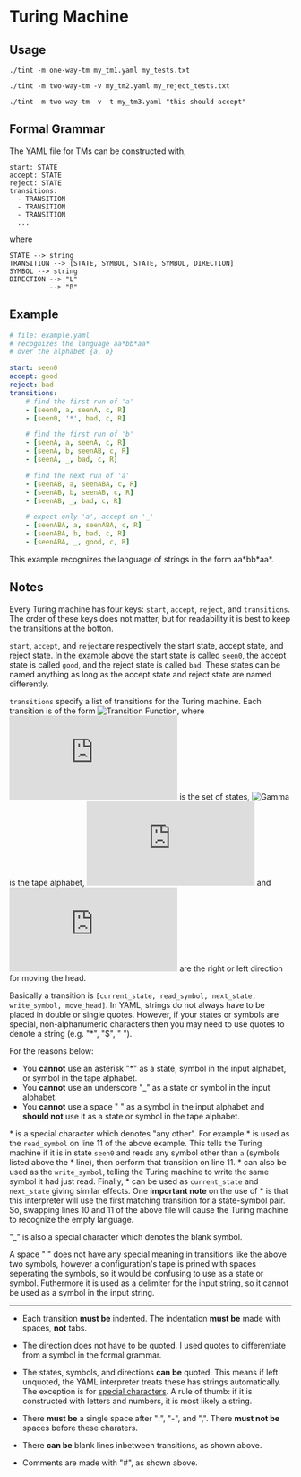 # Turing Machine

## Usage

```
./tint -m one-way-tm my_tm1.yaml my_tests.txt
```
```
./tint -m two-way-tm -v my_tm2.yaml my_reject_tests.txt
```
```
./tint -m two-way-tm -v -t my_tm3.yaml "this should accept"
```

## Formal Grammar

The YAML file for TMs can be constructed with,

```
start: STATE
accept: STATE
reject: STATE
transitions:
  - TRANSITION
  - TRANSITION
  - TRANSITION
  ...
```

where

```
STATE --> string
TRANSITION --> [STATE, SYMBOL, STATE, SYMBOL, DIRECTION]
SYMBOL --> string
DIRECTION --> "L"
          --> "R"
```




## Example

```yaml
# file: example.yaml
# recognizes the language aa*bb*aa*
# over the alphabet {a, b}

start: seen0
accept: good
reject: bad
transitions:
    # find the first run of 'a'
    - [seen0, a, seenA, c, R]
    - [seen0, '*', bad, c, R]

    # find the first run of 'b'
    - [seenA, a, seenA, c, R]
    - [seenA, b, seenAB, c, R]
    - [seenA, _, bad, c, R]

    # find the next run of 'a'
    - [seenAB, a, seenABA, c, R]
    - [seenAB, b, seenAB, c, R]
    - [seenAB, _, bad, c, R]

    # expect only 'a', accept on '_'
    - [seenABA, a, seenABA, c, R]
    - [seenABA, b, bad, c, R]
    - [seenABA, _, good, c, R]
```

This example recognizes the language of strings in the form aa\*bb\*aa\*.

## Notes

Every Turing machine has four keys: `start`, `accept`, `reject`, and `transitions`.
The order of these keys does not matter, but for readability it is best to keep the transitions at the botton.

`start`, `accept`, and `reject`are respectively the start state, accept state, and reject state.
In the example above the start state is called `seen0`, the accept state is called `good`, and the reject state is called `bad`.
These states can be named anything as long as the accept state and reject state are named differently.

`transitions` specify a list of transitions for the Turing machine.
Each transition is of the form
![Transition Function](https://latex.codecogs.com/gif.latex?\delta:&space;Q&space;\times&space;\Gamma&space;\to&space;Q&space;\times&space;\Gamma&space;\times&space;\{\text{L},&space;\text{R}\}), where ![Q](https://latex.codecogs.com/gif.latex?Q) is the set of states, ![Gamma](https://latex.codecogs.com/gif.latex?\Gamma) is the tape alphabet, ![L](https://latex.codecogs.com/gif.latex?L) and ![R](https://latex.codecogs.com/gif.latex?R) are the right or left direction for moving the head.

Basically a transition is `[current_state, read_symbol, next_state, write_symbol, move_head]`.
In YAML, strings do not always have to be placed in double or single quotes.
However, if your states or symbols are special, non-alphanumeric characters then you may need to use quotes to denote a string (e.g. "\*", "$", " ").

For the reasons below:
- You **cannot** use an asterisk "\*" as a state, symbol in the input alphabet, or symbol in the tape alphabet.
- You **cannot** use an underscore "\_" as a state or symbol in the input alphabet.
- You **cannot** use a space " " as a symbol in the input alphabet and **should not** use it as a state or symbol in the tape alphabet.

\* is a special character which denotes "any other".
For example \* is used as the `read_symbol` on line 11 of the above example.
This tells the Turing machine if it is in state `seen0` and reads any symbol other than `a` (symbols listed above the \* line), then perform that transition on line 11.
\* can also be used as the `write_symbol`, telling the Turing machine to write the same symbol it had just read.
Finally, \* can be used as `current_state` and `next_state` giving similar effects.
One **important note** on the use of \* is that this interpreter will use the first matching transition for a state-symbol pair.
So, swapping lines 10 and 11 of the above file will cause the Turing machine to recognize the empty language.

"\_" is also a special character which denotes the blank symbol.

A space " " does not have any special meaning in transitions like the above two symbols, however a configuration's tape is prined with spaces seperating the symbols, so it would be confusing to use as a state or symbol.
Futhermore it is used as a delimiter for the input string, so it cannot be used as a symbol in the input string.

-----

* Each transition **must be** indented.
The indentation **must be** made with spaces, **not** tabs.

* The direction does not have to be quoted.
I used quotes to differentiate from a symbol in the formal grammar.

* The states, symbols, and directions **can be** quoted.
This means if left unquoted, the YAML interpreter treats these has strings automatically.
The exception is for [special characters](https://yaml.org/spec/1.2/spec.html#id2772075).
A rule of thumb: if it is constructed with letters and numbers, it is most likely a string.

* There **must be** a single space after ":", "-", and ",".
There **must not be** spaces before these charaters.

* There **can be** blank lines inbetween transitions, as shown above.

* Comments are made with "#", as shown above.
